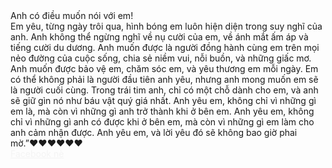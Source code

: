 <!DOCTYPE html>
<html lang="en">
<head>
	<meta charset="UTF-8">
	<!-- 1. Thay đổi tiêu đề -->
	<title>Tâm thư gửi em !</title>
	<link rel="shortcut icon" href="./img/heart.png" type="image/x-icon"/>
	<meta name="viewport" content="width=device-width, initial-scale=1, shrink-to-fit=no">
	<link rel="stylesheet" href="https://maxcdn.bootstrapcdn.com/bootstrap/4.0.0/css/bootstrap.min.css" integrity="sha384-Gn5384xqQ1aoWXA+058RXPxPg6fy4IWvTNh0E263XmFcJlSAwiGgFAW/dAiS6JXm" crossorigin="anonymous">
	<link href="https://fonts.googleapis.com/css?family=Dancing+Script:700" rel="stylesheet">
	<link rel="stylesheet" href="2.css">
	<link href="https://fonts.googleapis.com/css?family=Sacramento" rel="stylesheet">
	<link href="https://fonts.googleapis.com/css?family=Roboto+Condensed" rel="stylesheet">
	<script defer src="https://use.fontawesome.com/releases/v5.0.8/js/all.js"></script>
</head>
<body>
	<div class="container mt-4 layer">
		<div class="row">
			<div class="col-12">
				<div class="thu">
					<div class="thuTitle text-center">
						<!-- 2. Đây nữa -->
						<div class="something">Anh có điều muốn nói với em!</div>
					</div>
					<div class="content">
						<div class="tamthu p-5">
							<!-- 3. Đây nữa -->
							  Em yêu, từng ngày trôi qua, hình bóng em luôn hiện diện trong suy nghĩ của anh. Anh không thể ngừng nghĩ về nụ cười của em, về ánh mắt ấm áp và tiếng cười du dương. Anh muốn được là người đồng hành cùng em trên mọi nẻo đường của cuộc sống, chia sẻ niềm vui, nỗi buồn, và những giấc mơ. Anh muốn được bảo vệ em, chăm sóc em, và yêu thương em mỗi ngày. Em có thể không phải là người đầu tiên anh yêu, nhưng anh mong muốn em sẽ là người cuối cùng. Trong trái tim anh, chỉ có một chỗ dành cho em, và anh sẽ giữ gìn nó như báu vật quý giá nhất. Anh yêu em, không chỉ vì những gì em là, mà còn vì những gì anh trở thành khi ở bên em. Anh yêu em, không chỉ vì những gì anh có được khi ở bên em, mà còn vì những gì em làm cho anh cảm nhận được. Anh yêu em, và lời yêu đó sẽ không bao giờ phai mờ.”❤️❤️❤️❤️❤️❤️
						</div>
						<div class="col-12 text-center">
							<div class="btn btn-primary mb-5"><a href="https://www.facebook.com/PhungQuocDinh/" style="color: #f4f4f4;">Facebook nè <i class="fab fa-facebook-messenger ml-2"></i></a></div>
						</div>
					</div>
				</div>
			</div>
		</div>
	</div>
	<script src="javascript/charming.js"></script>
	<script src="javascript/anime.js"></script>
	<script src="javascript/scrollMonitor.js"></script>
	<script src="javascript/myscript2.js"></script>
</body>
</html>
